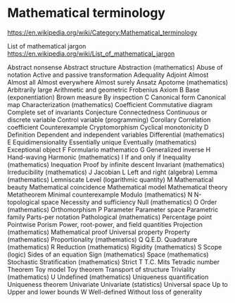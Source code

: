 # Mathematical terminology

https://en.wikipedia.org/wiki/Category:Mathematical_terminology


List of mathematical jargon
https://en.wikipedia.org/wiki/List_of_mathematical_jargon



Abstract nonsense
Abstract structure
Abstraction (mathematics)
Abuse of notation
Active and passive transformation
Adequality
Adjoint
Almost
Almost all
Almost everywhere
Almost surely
Ansatz
Apotome (mathematics)
Arbitrarily large
Arithmetic and geometric Frobenius
Axiom
B
Base (exponentiation)
Brown measure
By inspection
C
Canonical form
Canonical map
Characterization (mathematics)
Coefficient
Commutative diagram
Complete set of invariants
Conjecture
Connectedness
Continuous or discrete variable
Control variable (programming)
Corollary
Correlation coefficient
Counterexample
Cryptomorphism
Cyclical monotonicity
D
Definition
Dependent and independent variables
Differential (mathematics)
E
Equidimensionality
Essentially unique
Eventually (mathematics)
Exceptional object
F
Formulario mathematico
G
Generalized inverse
H
Hand-waving
Harmonic (mathematics)
I
If and only if
Inequality (mathematics)
Inequation
Proof by infinite descent
Invariant (mathematics)
Irreducibility (mathematics)
J
Jacobian
L
Left and right (algebra)
Lemma (mathematics)
Lemniscate
Level (logarithmic quantity)
M
Mathematical beauty
Mathematical coincidence
Mathematical model
Mathematical theory
Metatheorem
Minimal counterexample
Modulo (mathematics)
N
N-topological space
Necessity and sufficiency
Null (mathematics)
O
Order (mathematics)
Orthomorphism
P
Parameter
Parameter space
Parametric family
Parts-per notation
Pathological (mathematics)
Percentage point
Pointwise
Porism
Power, root-power, and field quantities
Projection (mathematics)
Mathematical proof
Universal property
Property (mathematics)
Proportionality (mathematics)
Q
Q.E.D.
Quadrature (mathematics)
R
Reduction (mathematics)
Rigidity (mathematics)
S
Scope (logic)
Sides of an equation
Sign (mathematics)
Space (mathematics)
Stochastic
Stratification (mathematics)
Strict
T
T.C. Mits
Tetradic number
Theorem
Toy model
Toy theorem
Transport of structure
Triviality (mathematics)
U
Undefined (mathematics)
Uniqueness quantification
Uniqueness theorem
Univariate
Univariate (statistics)
Universal space
Up to
Upper and lower bounds
W
Well-defined
Without loss of generality
